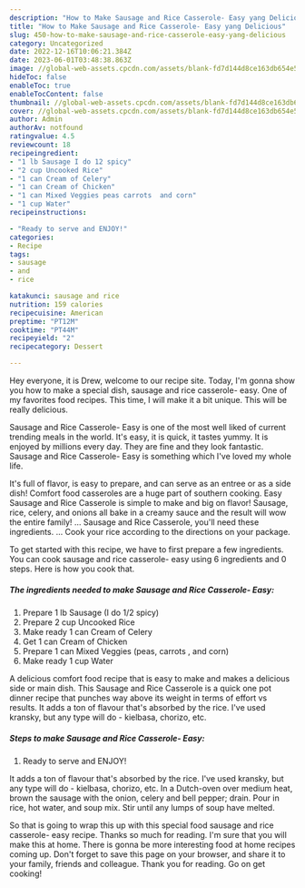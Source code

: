 ```yaml
---
description: "How to Make Sausage and Rice Casserole- Easy yang Delicious"
title: "How to Make Sausage and Rice Casserole- Easy yang Delicious"
slug: 450-how-to-make-sausage-and-rice-casserole-easy-yang-delicious
category: Uncategorized
date: 2022-12-16T10:06:21.384Z
date: 2023-06-01T03:48:38.863Z
image: //global-web-assets.cpcdn.com/assets/blank-fd7d144d8ce163db654e5a02c40b08a2775adb7897d16e4062681dc7e1b2800f.png
hideToc: false
enableToc: true
enableTocContent: false
thumbnail: //global-web-assets.cpcdn.com/assets/blank-fd7d144d8ce163db654e5a02c40b08a2775adb7897d16e4062681dc7e1b2800f.png
cover: //global-web-assets.cpcdn.com/assets/blank-fd7d144d8ce163db654e5a02c40b08a2775adb7897d16e4062681dc7e1b2800f.png
author: Admin
authorAv: notfound
ratingvalue: 4.5
reviewcount: 18
recipeingredient:
- "1 lb Sausage I do 12 spicy"
- "2 cup Uncooked Rice"
- "1 can Cream of Celery"
- "1 can Cream of Chicken"
- "1 can Mixed Veggies peas carrots  and corn"
- "1 cup Water"
recipeinstructions:

- "Ready to serve and ENJOY!"
categories:
- Recipe
tags:
- sausage
- and
- rice

katakunci: sausage and rice 
nutrition: 159 calories
recipecuisine: American
preptime: "PT12M"
cooktime: "PT44M"
recipeyield: "2"
recipecategory: Dessert

---
```



Hey everyone, it is Drew, welcome to our recipe site. Today, I'm gonna show you how to make a special dish, sausage and rice casserole- easy. One of my favorites food recipes. This time, I will make it a bit unique. This will be really delicious.

Sausage and Rice Casserole- Easy is one of the most well liked of current trending meals in the world. It's easy, it is quick, it tastes yummy. It is enjoyed by millions every day. They are fine and they look fantastic. Sausage and Rice Casserole- Easy is something which I've loved my whole life.

It&#39;s full of flavor, is easy to prepare, and can serve as an entree or as a side dish! Comfort food casseroles are a huge part of southern cooking. Easy Sausage and Rice Casserole is simple to make and big on flavor! Sausage, rice, celery, and onions all bake in a creamy sauce and the result will wow the entire family! … Sausage and Rice Casserole, you&#39;ll need these ingredients. … Cook your rice according to the directions on your package.


To get started with this recipe, we have to first prepare a few ingredients. You can cook sausage and rice casserole- easy using 6 ingredients and 0 steps. Here is how you cook that.

<!--inarticleads1-->

##### The ingredients needed to make Sausage and Rice Casserole- Easy:

1. Prepare 1 lb Sausage (I do 1/2 spicy)
1. Prepare 2 cup Uncooked Rice
1. Make ready 1 can Cream of Celery
1. Get 1 can Cream of Chicken
1. Prepare 1 can Mixed Veggies (peas, carrots , and corn)
1. Make ready 1 cup Water


A delicious comfort food recipe that is easy to make and makes a delicious side or main dish. This Sausage and Rice Casserole is a quick one pot dinner recipe that punches way above its weight in terms of effort vs results. It adds a ton of flavour that&#39;s absorbed by the rice. I&#39;ve used kransky, but any type will do - kielbasa, chorizo, etc. 

<!--inarticleads2-->

##### Steps to make Sausage and Rice Casserole- Easy:


1. Ready to serve and ENJOY!

It adds a ton of flavour that&#39;s absorbed by the rice. I&#39;ve used kransky, but any type will do - kielbasa, chorizo, etc. In a Dutch-oven over medium heat, brown the sausage with the onion, celery and bell pepper; drain. Pour in rice, hot water, and soup mix. Stir until any lumps of soup have melted. 

So that is going to wrap this up with this special food sausage and rice casserole- easy recipe. Thanks so much for reading. I'm sure that you will make this at home. There is gonna be more interesting food at home recipes coming up. Don't forget to save this page on your browser, and share it to your family, friends and colleague. Thank you for reading. Go on get cooking!
